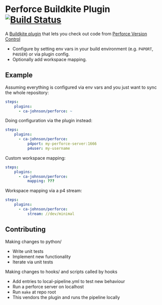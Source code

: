 # Perforce Buildkite Plugin [![Build Status](https://travis-ci.com/ca-johnson/perforce-buildkite-plugin.svg?branch=master)](https://travis-ci.com/ca-johnson/perforce-buildkite-plugin)

A [Buildkite plugin](https://buildkite.com/docs/agent/v3/plugins) that lets you check out code from [Perforce Version Control](https://www.perforce.com/products/helix-core)

* Configure by setting env vars in your build environment (e.g. `P4PORT`, `P4USER`) or via plugin config.
* Optionally add workspace mapping.

## Example

Assuming everything is configured via env vars and you just want to sync the whole repository:

```yaml
steps:
    plugins:
      - ca-johnson/perforce: ~
```

Doing configuration via the plugin instead:

```yaml
steps:
    plugins:
      - ca-johnson/perforce:
          p4port: my-perforce-server:1666
          p4user: my-username
```

Custom workspace mapping:

```yaml
steps:
    plugins:
      - ca-johnson/perforce:
          mapping: ???
```

Workspace mapping via a p4 stream:

```yaml
steps:
    plugins:
      - ca-johnson/perforce:
          stream: //dev/minimal
```

## Contributing

Making changes to python/
* Write unit tests
* Implement new functionality
* Iterate via unit tests

Making changes to hooks/ and scripts called by hooks
* Add entries to local-pipeline.yml to test new behaviour
* Run a perforce server on localhost
* Run `make` at repo root
* This vendors the plugin and runs the pipeline locally